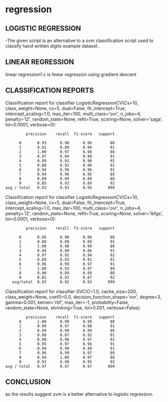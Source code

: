 # regression
## LOGISTIC REGRESSION 
-The given script is an  alternative to a svm classification script used to classify hand written digits example dataset .

## LINEAR REGRESSION
linear regression1.c is linear regression using gradient descent

## CLASSIFICATION REPORTS
Classification report for classifier LogisticRegressionCV(Cs=10, class_weight=None, cv=5, dual=False,
           fit_intercept=True, intercept_scaling=1.0, max_iter=100,
           multi_class='ovr', n_jobs=4, penalty='l2', random_state=None,
           refit=True, scoring=None, solver='saga', tol=0.0001, verbose=0):
             
             precision    recall  f1-score   support
          
          0       0.93      0.98      0.96        88
          1       0.91      0.89      0.90        91
          2       1.00      0.97      0.98        86
          3       0.97      0.84      0.90        91
          4       0.99      0.93      0.96        92
          5       0.88      0.92      0.90        91
          6       0.94      0.99      0.96        91
          7       0.94      0.96      0.95        89
          8       0.89      0.89      0.89        88
          9       0.85      0.93      0.89        92
    avg / total   0.93      0.93      0.93       899
 
 
 Classification report for classifier LogisticRegressionCV(Cs=10, class_weight=None, cv=5, dual=False,
           fit_intercept=True, intercept_scaling=1.0, max_iter=100,
           multi_class='ovr', n_jobs=4, penalty='l2', random_state=None,
           refit=True, scoring=None, solver='lbfgs', tol=0.0001, verbose=0):
             
             precision    recall  f1-score   support
          
          0       0.95      0.98      0.96        88
          1       0.88      0.89      0.89        91
          2       1.00      0.98      0.99        86
          3       0.94      0.80      0.86        91
          4       0.97      0.92      0.94        92
          5       0.89      0.93      0.91        91
          6       0.96      0.99      0.97        91
          7       1.00      0.93      0.97        89
          8       0.90      0.89      0.89        88
          9       0.81      0.93      0.87        92
       avg/total  0.93      0.92      0.92       899
          
 Classification report for classifier SVC(C=1.0, cache_size=200, class_weight=None, coef0=0.0,
  decision_function_shape='ovr', degree=3, gamma=0.001, kernel='rbf',
  max_iter=-1, probability=False, random_state=None, shrinking=True,
  tol=0.001, verbose=False):
             
             precision    recall  f1-score   support
          0       1.00      0.99      0.99        88
          1       0.99      0.97      0.98        91
          2       0.99      0.99      0.99        86
          3       0.98      0.87      0.92        91
          4       0.99      0.96      0.97        92
          5       0.95      0.97      0.96        91
          6       0.99      0.99      0.99        91
          7       0.96      0.99      0.97        89
          8       0.94      1.00      0.97        88
          9       0.93      0.98      0.95        92
    avg / total   0.97      0.97      0.97       899


## CONCLUSION
as the results suggest svm is a better alternative to logistic regression.
